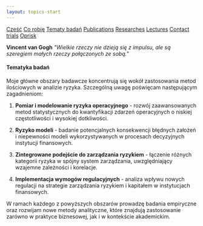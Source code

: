 ```yaml
---
layout: topics-start
---
```


<!-- Menu nawigacyjne - wyświetlane przed main_content -->
<div id="myMenu">
  <a href="/" class="menu-option">Cześć</a>
  <a href="/about" class="menu-option">Co robię</a>
  <a href="/topics" class="menu-option">Tematy badań</a>
  <a href="/publications" class="menu-option">Publications</a>
  <a href="/researches" class="menu-option">Researches</a>
  <a href="/conferences" class="menu-option">Lectures</a>
  <a href="/contact" class="menu-option">Contact</a>
  <a href="/trials" class="menu-option">trials</a>
  <a href="/oprisk" class="menu-option">Oprisk</a>
</div>

<!-- Główna treść strony - wstawiana do #main_content -->
<!-- Cytat -->
**Vincent van Gogh**
*"Wielkie rzeczy nie dzieją się z impulsu, ale są szeregiem małych rzeczy połączonych ze sobą."*

<!-- Sekcja Tematyka badań -->
#### Tematyka badań
Moje główne obszary badawcze koncentrują się wokół zastosowania metod ilościowych w analizie ryzyka. Szczególną uwagę poświęcam następującym zagadnieniom:

1. **Pomiar i modelowanie ryzyka operacyjnego** - rozwój zaawansowanych metod statystycznych do kwantyfikacji zdarzeń operacyjnych o niskiej częstotliwości i wysokiej dotkliwości.

2. **Ryzyko modeli** - badanie potencjalnych konsekwencji błędnych założeń i niepewności modeli wykorzystywanych w procesach decyzyjnych instytucji finansowych.

3. **Zintegrowane podejście do zarządzania ryzykiem** - łączenie różnych kategorii ryzyka w spójny system zarządzania, uwzględniający wzajemne zależności i korelacje.

4. **Implementacja wymogów regulacyjnych** - analiza wpływu nowych regulacji na strategie zarządzania ryzykiem i kapitałem w instytucjach finansowych.

W ramach każdego z powyższych obszarów prowadzę badania empiryczne oraz rozwijam nowe metody analityczne, które znajdują zastosowanie zarówno w praktyce biznesowej, jak i w kontekście akademickim.
